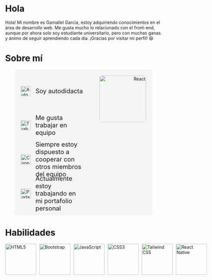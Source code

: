 # Hola <Desarrolladores/>

Hola! Mi nombre es Gamaliel Garcia, estoy adquiriendo conocimientos en el área de desarrollo web. Me gusta mucho lo relacionado con el front-end, aunque por ahora solo soy estudiante universitario, pero con muchas ganas y ánimo de seguir aprendiendo cada día. ¡Gracias por visitar mi perfil! 😄

# Sobre mí
<div style="display: flex; align-items: flex-start; justify-content: space-between; padding: 20px; background-color: #f4f4f4; border-radius: 10px; max-width: 80%; margin: 0 auto;">
  <div style="flex: 1; max-width: 50%;">
    <ul style="list-style-type: none; padding: 0; margin: 0;">
      <li style="display: flex; align-items: center; margin-bottom: 10px; height: 100px;">
        <img src="https://img.icons8.com/color/32/000000/book.png" alt="Autodidacta" style="margin-right: 15px; height: 32px; width: auto;">
        <span style="font-size: 20px; flex: 1; display: flex; align-items: center;">Soy autodidacta</span>
      </li>
      <li style="display: flex; align-items: center; margin-bottom: 10px; height: 100px;">
        <img src="https://img.icons8.com/color/32/000000/teamwork.png" alt="Trabajo en equipo" style="margin-right: 15px; height: 32px; width: auto;">
        <span style="font-size: 20px; flex: 1; display: flex; align-items: center;">Me gusta trabajar en equipo</span>
      </li>
      <li style="display: flex; align-items: center; margin-bottom: 10px; height: 100px;">
        <img src="https://img.icons8.com/color/32/000000/handshake.png" alt="Cooperación" style="margin-right: 15px; height: 32px; width: auto;">
        <span style="font-size: 20px; flex: 1; display: flex; align-items: start;">Siempre estoy dispuesto a cooperar con otros miembros del equipo</span>
      </li>
      <li style="display: flex; align-items: center; height: 100px;">
        <img src="https://img.icons8.com/color/32/000000/telescope.png" alt="Portafolio personal" style="margin-right: 15px; height: 32px; width: auto;">
        <span style="font-size: 20px;">Actualmente estoy trabajando en mi portafolio personal</span>
      </li>
    </ul>
  </div>
  <div style="flex: 1; max-width: 50%; text-align: right;">
    <img src="https://upload.wikimedia.org/wikipedia/commons/a/a7/React-icon.svg" alt="React" width="150" style="border-radius: 8px;">
  </div>
</div>



# Habilidades

<div style="display: flex; align-items: center;">
  <!-- HTML5 -->
  <img src="https://upload.wikimedia.org/wikipedia/commons/6/61/HTML5_logo_and_wordmark.svg" alt="HTML5" width="100" height="100" style="object-fit: contain; margin-right: 10px;">
  
  <!-- Bootstrap -->
  <img src="https://upload.wikimedia.org/wikipedia/commons/b/b2/Bootstrap_logo.svg" alt="Bootstrap" width="100" height="100" style="object-fit: contain; margin-right: 10px;">
  
  <!-- JavaScript -->
  <img src="https://upload.wikimedia.org/wikipedia/commons/6/6a/JavaScript-logo.png" alt="JavaScript" width="100" height="100" style="object-fit: contain; margin-right: 10px;">
  
  <!-- CSS3 -->
  <img src="https://upload.wikimedia.org/wikipedia/commons/d/d5/CSS3_logo_and_wordmark.svg" alt="CSS3" width="100" height="100" style="object-fit: contain; margin-right: 10px;">
  
  <!-- Tailwind CSS -->
  <img src="https://upload.wikimedia.org/wikipedia/commons/d/d5/Tailwind_CSS_Logo.svg" alt="Tailwind CSS" width="100" height="100" style="object-fit: contain; margin-right: 10px;">
  
  <!-- React Native -->
  <img src="https://upload.wikimedia.org/wikipedia/commons/a/a7/React-icon.svg" alt="React Native" width="100" height="100" style="object-fit: contain; margin-right: 10px;">
</div>


